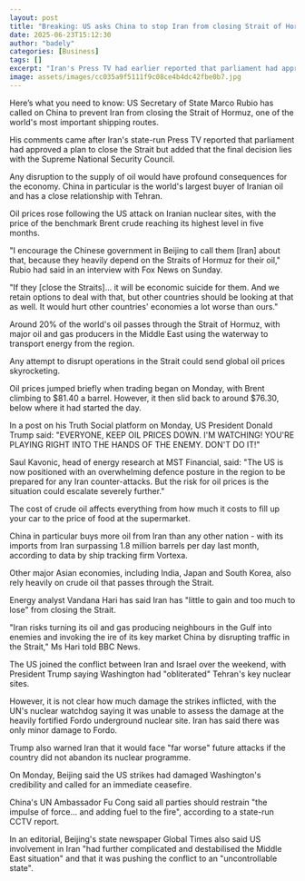 ```yaml
---
layout: post
title: "Breaking: US asks China to stop Iran from closing Strait of Hormuz"
date: 2025-06-23T15:12:30
author: "badely"
categories: [Business]
tags: []
excerpt: "Iran's Press TV had earlier reported that parliament had approved a plan to close the Strait."
image: assets/images/cc035a9f5111f9c08ce4b4dc42fbe0b7.jpg
---
```


Here’s what you need to know: US Secretary of State Marco Rubio has called on China to prevent Iran from closing the Strait of Hormuz, one of the world's most important shipping routes.

His comments came after Iran's state-run Press TV reported that parliament had approved a plan to close the Strait but added that the final decision lies with the Supreme National Security Council. 

Any disruption to the supply of oil would have profound consequences for the economy. China in particular is the world's largest buyer of Iranian oil and has a close relationship with Tehran. 

Oil prices rose following the US attack on Iranian nuclear sites, with the price of the benchmark Brent crude reaching its highest level in five months.

"I encourage the Chinese government in Beijing to call them [Iran] about that, because they heavily depend on the Straits of Hormuz for their oil," Rubio had said in an interview with Fox News on Sunday. 

"If they [close the Straits]... it will be economic suicide for them. And we retain options to deal with that, but other countries should be looking at that as well. It would hurt other countries' economies a lot worse than ours."

Around 20% of the world's oil passes through the Strait of Hormuz, with major oil and gas producers in the Middle East using the waterway to transport energy from the region. 

Any attempt to disrupt operations in the Strait could send global oil prices skyrocketing. 

Oil prices jumped briefly when trading began on Monday, with Brent climbing to $81.40 a barrel. However, it then slid back to around $76.30, below where it had started the day. 

In a post on his Truth Social platform on Monday, US President Donald Trump said: "EVERYONE, KEEP OIL PRICES DOWN. I'M WATCHING! YOU'RE PLAYING RIGHT INTO THE HANDS OF THE ENEMY. DON'T DO IT!"

Saul Kavonic, head of energy research at MST Financial, said: "The US is now positioned with an overwhelming defence posture in the region to be prepared for any Iran counter-attacks. But the risk for oil prices is the situation could escalate severely further." 

The cost of crude oil affects everything from how much it costs to fill up your car to the price of food at the supermarket.

China in particular buys more oil from Iran than any other nation - with its imports from Iran surpassing 1.8 million barrels per day last month, according to data by ship tracking firm Vortexa.

Other major Asian economies, including India, Japan and South Korea, also rely heavily on crude oil that passes through the Strait. 

Energy analyst Vandana Hari has said Iran has "little to gain and too much to lose" from closing the Strait. 

"Iran risks turning its oil and gas producing neighbours in the Gulf into enemies and invoking the ire of its key market China by disrupting traffic in the Strait," Ms Hari told BBC News. 

The US joined the conflict between Iran and Israel over the weekend, with President Trump saying Washington had "obliterated" Tehran's key nuclear sites. 

However, it is not clear how much damage the strikes inflicted, with the UN's nuclear watchdog saying it was unable to assess the damage at the heavily fortified Fordo underground nuclear site. Iran has said there was only minor damage to Fordo. 

Trump also warned Iran that it would face "far worse" future attacks if the country did not abandon its nuclear programme.

On Monday, Beijing said the US strikes had damaged Washington's credibility and called for an immediate ceasefire.

China's UN Ambassador Fu Cong said all parties should restrain "the impulse of force... and adding fuel to the fire", according to a state-run CCTV report. 

In an editorial, Beijing's state newspaper Global Times also said US involvement in Iran "had further complicated and destabilised the Middle East situation" and that it was pushing the conflict to an "uncontrollable state". 

